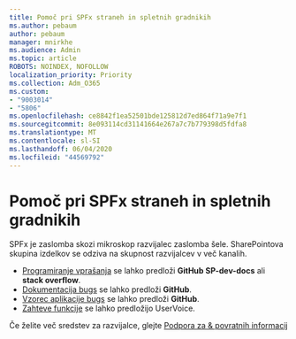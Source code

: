 ```yaml
---
title: Pomoč pri SPFx straneh in spletnih gradnikih
ms.author: pebaum
author: pebaum
manager: mnirkhe
ms.audience: Admin
ms.topic: article
ROBOTS: NOINDEX, NOFOLLOW
localization_priority: Priority
ms.collection: Adm_O365
ms.custom:
- "9003014"
- "5806"
ms.openlocfilehash: ce8842f1ea52501bde125812d7ed864f71a9e7f1
ms.sourcegitcommit: 8e093114cd31141664e267a7c7b779398d5fdfa8
ms.translationtype: MT
ms.contentlocale: sl-SI
ms.lasthandoff: 06/04/2020
ms.locfileid: "44569792"
---
```

# <a name="help-with-spfx-pages-and-web-parts"></a>Pomoč pri SPFx straneh in spletnih gradnikih

SPFx je zaslomba skozi mikroskop razvijalec zaslomba šele. SharePointova skupina izdelkov se odziva na skupnost razvijalcev v več kanalih.

- [Programiranje vprašanja](https://docs.microsoft.com/sharepoint/dev/support-feedback#programming-questions) se lahko predloži **GitHub SP-dev-docs** ali **stack overflow**.
- [Dokumentacija bugs](https://docs.microsoft.com/sharepoint/dev/support-feedback#documentation-bugs) se lahko predloži **GitHub**.
- [Vzorec aplikacije bugs](https://docs.microsoft.com/sharepoint/dev/support-feedback#sample-application-bugs) se lahko predloži **GitHub**.
- [Zahteve funkcije](https://docs.microsoft.com/sharepoint/dev/support-feedback#feature-requests) se lahko predložijo UserVoice.

Če želite več sredstev za razvijalce, glejte [Podpora za & povratnih informacij](https://docs.microsoft.com/sharepoint/dev/support-feedback)